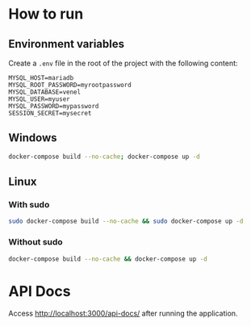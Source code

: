 # How to run

## Environment variables

Create a `.env` file in the root of the project with the following content:
```apacheconf
MYSQL_HOST=mariadb
MYSQL_ROOT_PASSWORD=myrootpassword
MYSQL_DATABASE=venel
MYSQL_USER=myuser
MYSQL_PASSWORD=mypassword
SESSION_SECRET=mysecret
```

## Windows

```bash
docker-compose build --no-cache; docker-compose up -d
```

## Linux

### With sudo

```bash
sudo docker-compose build --no-cache && sudo docker-compose up -d
```

### Without sudo

```bash
docker-compose build --no-cache && docker-compose up -d
```

# API Docs

Access [http://localhost:3000/api-docs/](http://localhost:3000/api-docs/) after running the application.